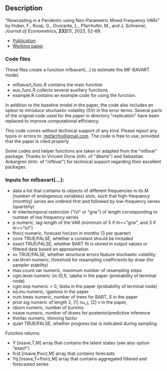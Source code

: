 ## Description
"Nowcasting in a Pandemic using Non-Parametric Mixed Frequency VARs" by Huber, F., Koop, G., Onorante, L., Pfarrhofer, M., and J. Schreiner, _Journal of Econometrics_, **232**(1), 2023, 52-69.
- [Publication](https://doi.org/10.1016/j.jeconom.2020.11.006)
- [Working paper](https://arxiv.org/abs/2008.12706)

### Code files
These files create a function mfbavart(...) to estimate the MF-BAVART model.
- mfbavart_func.R contains the main function
- aux_func.R collects several auxiliary functions
- example.R contains an example code for using the function.

In addition to the baseline model in the paper, the code also includes an option to introduce stochastic volatility (SV) in the error terms. Several parts of the original code used for the paper in directory "replication" have been replaced to improve computational efficiency.

This code comes without technical support of any kind. Please report any typos or errors to: mpfarrho@gmail.com. The code is free to use, provided that the paper is cited properly.

Some codes and helper functions are taken or adapted from the "mfbvar" package. Thanks to Vincent Dorie (mtn. of "dbarts") and Sebastian Ankargren (mtn. of "mfbvar") for technical support regarding their excellent packages.

### Inputs for mfbavart(...):
- data            a list that contains ts-objects of different frequencies in its 
                  M (number of endogenous variables) slots, such that high-frequency (monthly)
                  series are ordered first and followed by low-frequency series (quarterly)
- itr             intertermporal restriction ("lvl" or "grw") of length 
                  corresponding to number of low frequency series
- p               numeric, lag-length of the VAR (minimum of 5 if itr=="grw", and 3 if itr=="lvl")
- fhorz           numeric, forecast horizon in months (3 per quarter)
- cons            TRUE/FALSE, whether a constant should be included
- exact           TRUE/FALSE, whether BART fit is stored in output values or 
                  filtered data based on approximation
- sv              TRUE/FALSE, whether structural errors feature stochastic volatility
- var.thrsh       numeric, threshold for resampling coefficients by draw (for sampler stability)
- max.count.var   numeric, maximum number of resampling steps
- cgm.level       numeric \in (0,1), \alpha in the paper (probability of terminal node)
- cgm.exp         numeric > 0, \beta in the paper (probability of terminal node)
- sd.mu           numeric, \gamma in the paper
- num.trees       numeric, number of trees for BART, S in the paper
- prior.sig       numeric of length 2, [1] nu_j, [2] v in the paper, 
- nburn           numeric, number of burnins
- nsave           numeric, number of draws for posterior/predictive inference
- thinfac         numeric, thinning factor
- quiet           TRUE/FALSE, whether progress bar is indicated during sampling

Function returns:
- Y              [nsave,T,M] array that contains the latent states (see also option "exact")
- fcst           [nsave,fhorz,M] array that contains forecasts
- Yq             [nsave,T+fhorz,M] array that contains aggregated filtered and forecasted series
